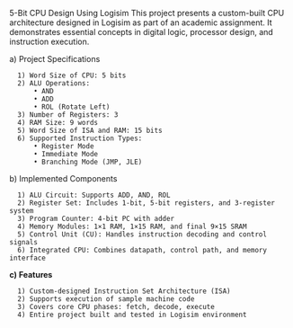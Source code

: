 5-Bit CPU Design Using Logisim
This project presents a custom-built CPU architecture designed in Logisim as part of an academic assignment. It demonstrates essential concepts in digital logic, processor design, and instruction execution.

a) Project Specifications

      1) Word Size of CPU: 5 bits
      2) ALU Operations:
          • AND
          • ADD
          • ROL (Rotate Left)
      3) Number of Registers: 3
      4) RAM Size: 9 words
      5) Word Size of ISA and RAM: 15 bits
      6) Supported Instruction Types:
          • Register Mode
          • Immediate Mode
          • Branching Mode (JMP, JLE)

b) Implemented Components

      1) ALU Circuit: Supports ADD, AND, ROL
      2) Register Set: Includes 1-bit, 5-bit registers, and 3-register system
      3) Program Counter: 4-bit PC with adder
      4) Memory Modules: 1×1 RAM, 1×15 RAM, and final 9×15 SRAM
      5) Control Unit (CU): Handles instruction decoding and control signals
      6) Integrated CPU: Combines datapath, control path, and memory interface

 **c) Features**
 
      1) Custom-designed Instruction Set Architecture (ISA)
      2) Supports execution of sample machine code
      3) Covers core CPU phases: fetch, decode, execute
      4) Entire project built and tested in Logisim environment
